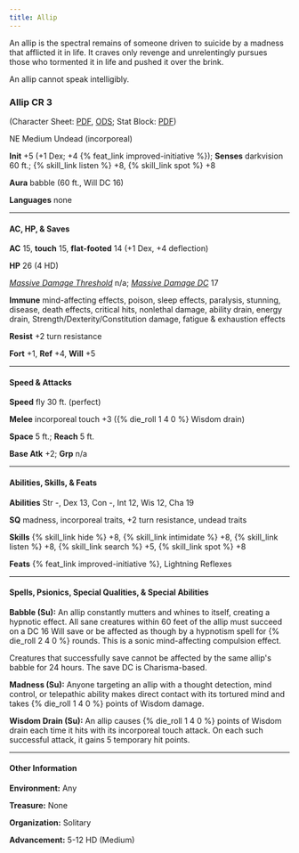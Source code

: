 ```yaml
---
title: Allip
---
```


An allip is the spectral remains of someone driven to suicide by a madness that afflicted it in life. It craves only revenge and unrelentingly pursues those who tormented it in life and pushed it over the brink.

An allip cannot speak intelligibly.

<h3>Allip CR 3</h3>

(Character Sheet: <a href="{{ site.url }}/downloads/monsters/allip.pdf">PDF</a>, <a href="{{ site.url }}/downloads/monsters/allip.ods">ODS</a>; Stat Block: <a href="{{ site.url }}/downloads/monsters/allip-sb.pdf">PDF</a>)

NE Medium Undead (incorporeal)

**Init** +5 (+1 Dex; +4 {% feat_link improved-initiative %}); **Senses** darkvision 60 ft.; {% skill_link listen %} +8, {% skill_link spot %} +8

**Aura** babble (60 ft., Will DC 16)

**Languages** none

<hr />

<h4>AC, HP, &amp; Saves</h4>

**AC** 15, **touch** 15, **flat-footed** 14 (+1 Dex, +4 deflection)

**HP** 26 (4 HD)

<a href="{{ site.url }}/game-rules/adventuring-combat/combat/#loss-of-hit-points">_Massive Damage Threshold_</a> n/a; <a href="{{ site.url }}/game-rules/adventuring-combat/combat/#loss-of-hit-points">_Massive Damage DC_</a> 17

**Immune** mind-affecting effects, poison, sleep effects, paralysis, stunning, disease, death effects, critical hits, nonlethal damage, ability drain, energy drain, Strength/Dexterity/Constitution damage, fatigue &amp; exhaustion effects

**Resist** +2 turn resistance

**Fort** +1, **Ref** +4, **Will** +5

<hr />

<h4>Speed &amp; Attacks</h4>

**Speed** fly 30 ft. (perfect)

**Melee** incorporeal touch +3 ({% die_roll 1 4 0 %} Wisdom drain)

**Space** 5 ft.; **Reach** 5 ft.

**Base Atk** +2; **Grp** n/a

<hr />

<h4>Abilities, Skills, &amp; Feats</h4>

**Abilities** Str -, Dex 13, Con -, Int 12, Wis 12, Cha 19

**SQ** madness, incorporeal traits, +2 turn resistance, undead traits

**Skills** {% skill_link hide %} +8, {% skill_link intimidate %} +8, {% skill_link listen %} +8, {% skill_link search %} +5, {% skill_link spot %} +8

**Feats** {% feat_link improved-initiative %}, Lightning Reflexes

<hr />

<h4>Spells, Psionics, Special Qualities, &amp; Special Abilities</h4>

**Babble (Su):** An allip constantly mutters and whines to itself, creating a hypnotic effect. All sane creatures within 60 feet of the allip must succeed on a DC 16 Will save or be affected as though by a hypnotism spell for {% die_roll 2 4 0 %} rounds. This is a sonic mind-affecting compulsion effect.

Creatures that successfully save cannot be affected by the same allip's babble for 24 hours. The save DC is Charisma-based.

**Madness (Su):** Anyone targeting an allip with a thought detection, mind control, or telepathic ability makes direct contact with its tortured mind and takes {% die_roll 1 4 0 %} points of Wisdom damage.

**Wisdom Drain (Su):** An allip causes {% die_roll 1 4 0 %} points of Wisdom drain each time it hits with its incorporeal touch attack. On each such successful attack, it gains 5 temporary hit points.

<hr />

<h4>Other Information</h4>

**Environment:** Any

**Treasure:** None

**Organization:** Solitary

**Advancement:** 5-12 HD (Medium)